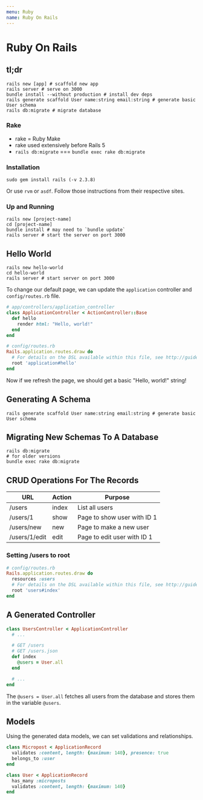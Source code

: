 ```yaml
---
menu: Ruby
name: Ruby On Rails
---
```


# Ruby On Rails

## tl;dr

```shell
rails new [app] # scaffold new app
rails server # serve on 3000
bundle install --without production # install dev deps
rails generate scaffold User name:string email:string # generate basic User schema
rails db:migrate # migrate database
```

### Rake

- rake = Ruby Make
- rake used extensively before Rails 5
- `rails db:migrate` === `bundle exec rake db:migrate`

### Installation

`sudo gem install rails (-v 2.3.8)`

Or use `rvm` or `asdf`. Follow those instructions from their respective sites.

### Up and Running

```shell
rails new [project-name]
cd [project-name]
bundle install # may need to `bundle update`
rails server # start the server on port 3000
```

## Hello World

```shell
rails new hello-world
cd hello-world
rails server # start server on port 3000
```

To change our default page, we can update the `application` controller and `config/routes.rb` file.

```ruby
# app/controllers/application_controller
class ApplicationController < ActionController::Base
  def hello
    render html: "Hello, world!"
  end
end

# config/routes.rb
Rails.application.routes.draw do
  # For details on the DSL available within this file, see http://guides.rubyonrails.org/routing.html
  root 'application#hello'
end
```

Now if we refresh the page, we should get a basic "Hello, world!" string!

## Generating A Schema

```shell
rails generate scaffold User name:string email:string # generate basic User schema
```

## Migrating New Schemas To A Database

```shell
rails db:migrate
# for older versions
bundle exec rake db:migrate
```

## CRUD Operations For The Records

| URL           | Action | Purpose                     |
| ------------- | ------ | --------------------------- |
| /users        | index  | List all users              |
| /users/1      | show   | Page to show user with ID 1 |
| /users/new    | new    | Page to make a new user     |
| /users/1/edit | edit   | Page to edit user with ID 1 |

### Setting /users to root

```ruby
# config/routes.rb
Rails.application.routes.draw do
  resources :users
  # For details on the DSL available within this file, see http://guides.rubyonrails.org/routing.html
  root 'users#index'
end
```

## A Generated Controller

```ruby
class UsersController < ApplicationController
  # ...

  # GET /users
  # GET /users.json
  def index
    @users = User.all
  end

  # ...
end
```

The `@users = User.all` fetches all users from the database and stores them in the variable `@users`.

## Models

Using the generated data models, we can set validations and relationships.

```ruby
class Micropost < ApplicationRecord
  validates :content, length: {maximum: 140}, presence: true
  belongs_to :user
end

class User < ApplicationRecord
  has_many :microposts
  validates :content, length: {maximum: 140}
end
```
